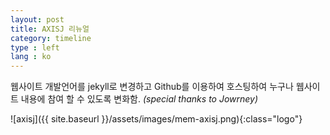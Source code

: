 ```yaml
---
layout: post
title: AXISJ 리뉴얼
category: timeline
type : left
lang : ko
---
```




웹사이트 개발언어를 jekyll로 변경하고 Github를 이용하여 호스팅하여 누구나 웹사이트 내용에 참여 할 수 있도록 변화함.
_(special thanks to Jowrney)_

![axisj]({{ site.baseurl }}/assets/images/mem-axisj.png){:class="logo"}
